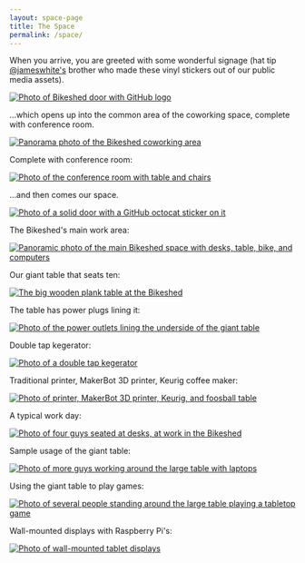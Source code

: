 ```yaml
---
layout: space-page
title: The Space
permalink: /space/
---
```


When you arrive, you are greeted with some wonderful signage (hat tip
[@jameswhite's](https://github.com/jameswhite) brother who made
these vinyl stickers out of our public media assets).

[![Photo of Bikeshed door with GitHub logo](/images/github-door-thumb.jpg)](/images/github-door.jpeg)

...which opens up into the common area of the coworking space, complete with conference room.

[![Panorama photo of the Bikeshed coworking area](/images/coworking-pano-thumb.jpg)](/images/coworking-pano.jpeg)

Complete with conference room:

[![Photo of the conference room with table and chairs](/images/conference-room-thumb.jpg)](/images/conference-room.jpeg)

...and then comes our space.

[![Photo of a solid door with a GitHub octocat sticker on it](/images/octocat-door-thumb.jpg)](/images/octocat-door.jpeg)

The Bikeshed's main work area:

[![Panoramic photo of the main Bikeshed space with desks, table, bike, and computers](/images/desk-space-thumb.jpg)](/images/desk-space.jpeg)

Our giant table that seats ten:

[![The big wooden plank table at the Bikeshed](/images/table-thumb.jpg)](/images/table.jpeg)

The table has power plugs lining it:

[![Photo of the power outlets lining the underside of the giant table](/images/table-power-thumb.jpg)](/images/table-power.jpeg)

Double tap kegerator:

[![Photo of a double tap kegerator](/images/keg-thumb.jpg)](/images/keg.jpeg)

Traditional printer, MakerBot 3D printer, Keurig coffee maker:

[![Photo of printer, MakerBot 3D printer, Keurig, and foosball table](/images/printers-thumb.jpg)](/images/printers.jpeg)

A typical work day:

[![Photo of four guys seated at desks, at work in the Bikeshed](/images/dudes-at-work-thumb.jpg)](/images/dudes-at-work.jpeg)

Sample usage of the giant table:

[![Photo of more guys working around the large table with laptops](/images/more-dudes-working.jpeg)](/images/more-dudes-working.jpeg)

Using the giant table to play games:

[![Photo of several people standing around the large table playing a tabletop game](/images/playing-games.jpeg)](/images/playing-games.jpeg)

Wall-mounted displays with Raspberry Pi's:

[![Photo of wall-mounted tablet displays](/images/wall-displays-thumb.jpg)](/images/wall-displays.jpeg)
